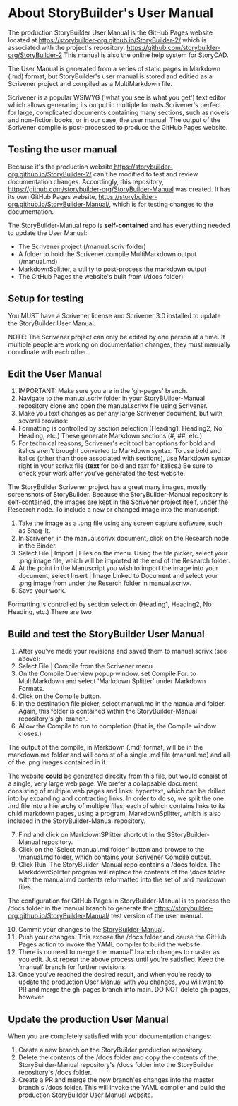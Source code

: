 # About StoryBuilder's User Manual

The production StoryBuilder User Manual is the GitHub Pages website located
at https://storybuilder-org.github.io/StoryBuilder-2/ which is 
associated with the project's repository:
https://github.com/storybuilder-org/StoryBuilder-2
This manual is also the online help system for StoryCAD.

The User Manual is generated from a series of static pages in 
Markdown (.md) format, but StoryBuilder's user manual is stored
and editied as a Scrivener project and compiled as a MultiMarkdown file.

Scrivener is a popular WSIWYG ('what you see is what you get') text editor
which allows generating its output in multiple formats.Scrivener's 
perfect for large, complicated documents containing many sections, 
such as novels and non-fiction books, or in our case, the user manual. 
The output of the Scrivener compile is post-processed to produce
the GitHub Pages website.

## Testing the user manual

Because it's the production website,https://storybuilder-org.github.io/StoryBuilder-2/
can't be modified to test and review documentation changes. Accordingly,
this repository, https://github.com/storybuilder-org/StoryBuilder-Manual 
was created. It has its own GitHub Pages website,
https://storybuilder-org.github.io/StoryBuilder-Manual/, which is for
testing changes to the documentation. 

The StoryBuilder-Manual repo is **self-contained** and has everything needed
to update the User Manual:

- The Scrivener project (/manual.scriv folder)
- A folder to hold the Scrivener compile MultiMarkdown output (/manual.md)
- MarkdownSplitter, a utility to post-process the markdown output
- The GitHub Pages the website's built from (/docs folder)

## Setup for testing

You MUST have a Scrivener license and Scrivener 3.0 installed
to update the StoryBuilder User Manual.

NOTE: The Scrivener project can only be edited by one person at 
a time. If multiple people are working on documentation changes,
they must manually coordinate with each other.

## Edit the User Manual

1. IMPORTANT: Make sure you are in the 'gh-pages' branch. 
2. Navigate to the manual.scriv folder in your StoryBUilder-Manual 
repository clone  and open the manual.scrivx file using Scrivener.
3. Make you text changes as per any large Scrivener document, but with several provisos:
4. Formatting is controlled by section selection (Heading1, Heading2, No Heading, etc.)
These generate Markdown sections (#, ##, etc.)
5. For technical reasons, Scrivener's edit tool bar options for bold and italics aren't brought
converted to Markdown syntax. To use bold and italics (other than those associated with sections),
use Markdown syntax right in your scrivx file (**text** for bold and *text* for italics.) Be
sure to check your work after you've generated the test website.

The StoryBuilder Scrivener project has a great many images, mostly 
screenshots of StoryBuilder. Because the StoryBuilder-Manual repository
is self-contained, the images are kept in the Scrivener project itself,
under the Research node. To include a new or changed image into the manuscript:

1. Take the image as a .png file using any screen capture software, such as Snag-It.
2. In Scrivener, in the manual.scrivx document, click on the Research node in the Binder.
3. Select File | Import | Files on the menu. Using the file picker, select your .png 
image file, which will be imported at the end of the Research folder.
4. At the point in the Manuscript you wish to import the image into your document, 
select Insert | Image Linked to Document and select your .png image from  under the 
Reserch folder in manual.scrivx.
5. Save your work.

Formatting is controlled by section selection (Heading1, Heading2, No Heading, etc.)
There are two 


## Build and test the StoryBuilder User Manual

1. After you've made your revisions and saved them to manual.scrivx (see above):
2. Select File | Compile from the Scrivener menu.
3. On the Compile Overview popup window, set Compile For: to MultiMarkdown and
select 'Markdown Splitter' under Markdown Formats.
4. Click on the Compile button.
5. In the destination file picker, select manual.md in the manual.md folder. Again,
this folder is contained within the StoryBuilder-Manual repository's gh-branch. 
6. Allow the Compile to run to completion (that is, the Compile window closes.)
 
The output of the compile, in Markdown (.md) format, will be in the markdown.md
folder and will consist of a single .md file (manual.md) 
and all of the .png images contained in it. 

The website **could** be generated direclty from this file, but would consist of
a single, very large web page. We prefer a collapsable document, consisting of
multiple web pages and links: hypertext, which can be drilled into by expanding
and contracting links. In order to do so, we split the one .md file into a 
hierarchy of multiple files, each of which contains links to its child markdown
pages, using a program, MarkdownSplitter, which is also included in the
StoryBuilder-Manual repository.

7. Find and click on MarkdownSPlitter shortcut in the SStoryBuilder-Manual repository.
8. Click on the 'Select manual.md folder' button and browse to the \manual.md
folder, which contains your Scrivener Compile output. 
9. Click Run. The StoryBuilder-Manual repo contains a /docs folder. The MarkdownSplitter 
program will replace the contents of the \docs folder with the manual.md contents 
reformatted into the set of .md markdown files.

The configuration for GitHub Pages in StoryBuilder-Manual is to process 
the /docs folder in the manual branch to generate the 
https://storybuilder-org.github.io/StoryBuilder-Manual/ 
test version of the user manual.

10. Commit your changes to the 
[StoryBuilder-Manual](https://github.com/storybuilder-org/StoryBuilder-Manual).
11. Push your changes. This expose the /docs folder and cause the GitHub Pages
action to invoke the YAML compiler to build the website. 
12. There is no need to merge the 'manual' branch changes to master as  you edit.
Just repeat the above process until you're satisfied. Keep the 'manual' branch
for further revisions.
13. Once you've reached the desired result, and when you're ready to update
the production User Manual with you changes, you will want to PR and merge the
gh-pages branch into main. DO NOT delete gh-pages, however.

## Update the production User Manual

When you are completely satisfied with your documentation changes:

1. Create a new branch on the StoryBuilder production repository. 
2. Delete the contents of the /docs folder and copy the contents of the 
StoryBuilder-Manual repository's /docs folder into the StoryBuilder 
repository's /docs folder.  
3. Create a PR and merge the new branch'es changes into the master branch's
/docs folder. This will invoke the YAML compiler and build the production
StoryBuilder User Manual website.
